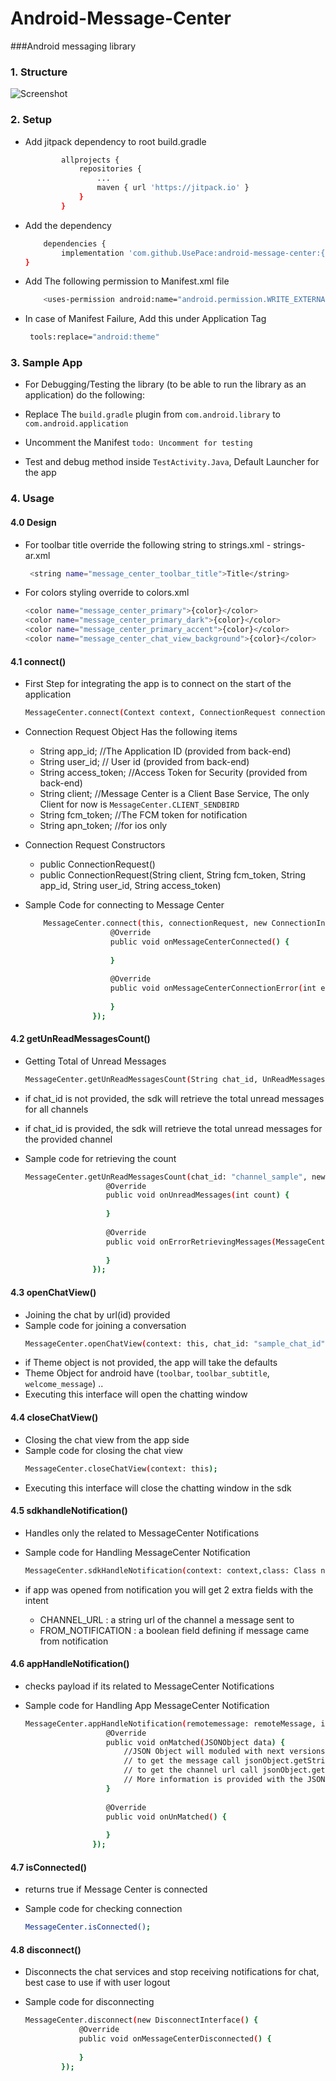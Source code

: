 # Android-Message-Center
###Android messaging library 

### 1. Structure

![Screenshot](screenshot.png)

### 2. Setup
* Add jitpack dependency to root build.gradle
    ```bash
        	allprojects {
        		repositories {
        			...
        			maven { url 'https://jitpack.io' }
        		}
        	}
     ```
 
 * Add the dependency 
    ```bash
	    dependencies {
	        implementation 'com.github.UsePace:android-message-center:{latest-version}'
	}
    ```
  
  * Add The following permission to Manifest.xml file 
    ```bash
        <uses-permission android:name="android.permission.WRITE_EXTERNAL_STORAGE" tools:node="replace"/>
    ```
  
  * In case of Manifest Failure, Add this under Application Tag 
    ```bash
     tools:replace="android:theme"
    ```

### 3. Sample App

  * For Debugging/Testing the library (to be able to run the library as an application) do the following:
  
  * Replace The `` build.gradle `` plugin from ``com.android.library`` to ``com.android.application``
  
  * Uncomment the Manifest ``todo: Uncomment for testing `` 
  
  * Test and debug method inside ``TestActivity.Java``, Default Launcher for the app
  
### 4. Usage

#### 4.0 Design
 * For toolbar title override the following string to strings.xml - strings-ar.xml
 
    ```bash
     <string name="message_center_toolbar_title">Title</string>
    ```
 * For colors styling override to colors.xml 
 
     ```bash
     <color name="message_center_primary">{color}</color>
     <color name="message_center_primary_dark">{color}</color>
     <color name="message_center_primary_accent">{color}</color>
     <color name="message_center_chat_view_background">{color}</color>
     ```

#### 4.1 connect()

 * First Step for integrating the app is to connect on the start of the application  
 
     ```bash
    MessageCenter.connect(Context context, ConnectionRequest connection, ConnectionInterface connectionInterface)
     ```
 
 * Connection Request Object Has the following items 

    *    String app_id; //The Application ID (provided from back-end)
    *    String user_id; // User id (provided from back-end)
    *    String access_token; //Access Token for Security (provided from back-end)
    *    String client; //Message Center is a Client Base Service, The only Client for now is   `MessageCenter.CLIENT_SENDBIRD`
    *    String fcm_token; //The FCM token for notification
    *    String apn_token; //for ios only
    
 * Connection Request Constructors 
    - public ConnectionRequest()
    - public ConnectionRequest(String client, String fcm_token, String app_id, String user_id, String access_token)
    
 * Sample Code for connecting to Message Center    
   
   ```bash
       MessageCenter.connect(this, connectionRequest, new ConnectionInterface() {
                      @Override
                      public void onMessageCenterConnected() {
                          
                      }
      
                      @Override
                      public void onMessageCenterConnectionError(int error_code, MessageCenterException mce) {
      
                      }
                  });
   ```

#### 4.2 getUnReadMessagesCount()
 * Getting Total of Unread Messages 
 
      ```bash
     MessageCenter.getUnReadMessagesCount(String chat_id, UnReadMessagesInterface unread_message_interface)
      ```
 * if chat_id is not provided, the sdk will retrieve the total unread messages for all channels 
 * if chat_id is provided, the sdk will retrieve the total unread messages for the provided channel
 * Sample code for retrieving the count 
    ```bash
    MessageCenter.getUnReadMessagesCount(chat_id: "channel_sample", new UnReadMessagesInterface() {
                      @Override
                      public void onUnreadMessages(int count) {
                              
                      }
          
                      @Override
                      public void onErrorRetrievingMessages(MessageCenterException e) {
          
                      }
                   });
    ```
 
#### 4.3 openChatView()
 * Joining the chat by url(id) provided
 * Sample code for joining a conversation
    ```bash
    MessageCenter.openChatView(context: this, chat_id: "sample_chat_id", theme: new Theme(toolbar: "title", toolbar_subtitle: "subtitle")); 
    ```
 * if Theme object is not provided, the app will take the defaults 
 * Theme Object for android have (```toolbar```, ```toolbar_subtitle```, ```welcome_message```) ..
 * Executing this interface will open the chatting window 
 
 #### 4.4 closeChatView()
  * Closing the chat view from the app side
  * Sample code for closing the chat view
     ```bash
     MessageCenter.closeChatView(context: this); 
     ```
  * Executing this interface will close the chatting window in the sdk


#### 4.5 sdkhandleNotification()

 * Handles only the related to MessageCenter Notifications 
 
 * Sample code for Handling MessageCenter Notification 
    ```bash
    MessageCenter.sdkHandleNotification(context: context,class: Class next, icon: R.mipmap.notifcation, title: "Message App", remotemessage: remoteMessage); 
    ```
 * if app was opened from notification you will get 2 extra fields with the intent 
    * CHANNEL_URL : a string url of the channel a message sent to 
    * FROM_NOTIFICATION : a boolean field defining if message came from notification

#### 4.6 appHandleNotification()

 * checks payload if its related to MessageCenter Notifications 
 
 * Sample code for Handling App MessageCenter Notification 
    ```bash
    MessageCenter.appHandleNotification(remotemessage: remoteMessage, interface: new AppHandleNoticiationInterface() { 
                      @Override
                      public void onMatched(JSONObject data) {
                          //JSON Object will moduled with next versions 
                          // to get the message call jsonObject.getString("message")
                          // to get the channel url call jsonObject.getJSONObject("channel").getString("channel_url")
                          // More information is provided with the JSON object, toString() to know more         
                      }
          
                      @Override
                      public void onUnMatched() {
          
                      }
                   });
    ```
    
#### 4.7 isConnected()

 * returns true if Message Center is connected 
 
 * Sample code for checking connection
    ```bash
    MessageCenter.isConnected();
    ```

#### 4.8 disconnect()

 * Disconnects the chat services and stop receiving notifications for chat, best case to use if with user logout 
 
 * Sample code for disconnecting
    ```bash
    MessageCenter.disconnect(new DisconnectInterface() {
                @Override
                public void onMessageCenterDisconnected() {
                    
                }
            });
    ```
